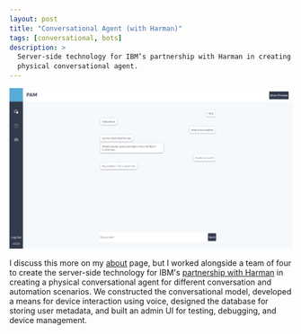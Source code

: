 ```yaml
---
layout: post
title: "Conversational Agent (with Harman)"
tags: [conversational, bots]
description: >
  Server-side technology for IBM’s partnership with Harman in creating a
  physical conversational agent.
---
```


![harman](/assets/images/projects/harman.png)

I discuss this more on my [about](/about) page, but I worked alongside a team of
four to create the server-side technology for IBM's
[partnership with Harman](https://www.youtube.com/watch?v=p5fOVNSQrS0) in
creating a physical conversational agent for different conversation and
automation scenarios. We constructed the conversational model, developed a means
for device interaction using voice, designed the database for storing user
metadata, and built an admin UI for testing, debugging, and device management.
